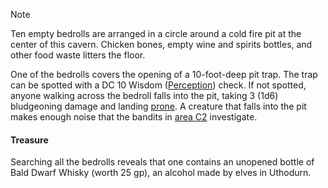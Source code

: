 > [!NOTE]
> Ten empty bedrolls are arranged in a circle around a cold fire pit at the center of this cavern. Chicken bones, empty wine and spirits bottles, and other food waste litters the floor.

One of the bedrolls covers the opening of a 10-foot-deep pit trap. The trap can be spotted with a DC 10 Wisdom ([Perception](https://www.dndbeyond.com/compendium/rules/basic-rules/using-ability-scores#Perception)) check. If not spotted, anyone walking across the bedroll falls into the pit, taking 3 (1d6) bludgeoning damage and landing [prone](https://www.dndbeyond.com/compendium/rules/basic-rules/appendix-a-conditions#Prone). A creature that falls into the pit makes enough noise that the bandits in [area C2](https://www.dndbeyond.com/sources/wa/frozen-sick#C2TrainingPool) investigate.

#### [](https://www.dndbeyond.com/sources/wa/frozen-sick#BanditCampTreasure)Treasure

Searching all the bedrolls reveals that one contains an unopened bottle of Bald Dwarf Whisky (worth 25 gp), an alcohol made by elves in Uthodurn.